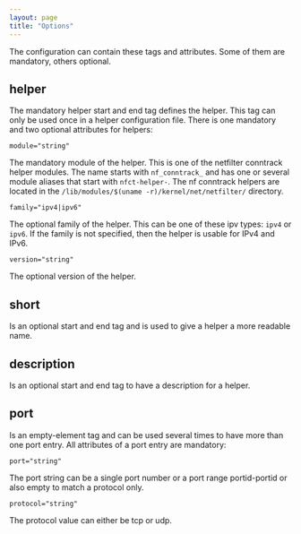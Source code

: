 ```yaml
---
layout: page
title: "Options"
---
```


The configuration can contain these tags and attributes. Some of them are mandatory, others optional.

## helper

The mandatory helper start and end tag defines the helper. This tag can only be used once in a helper configuration file. There is one mandatory and two optional attributes for helpers:

    module="string"

The mandatory module of the helper. This is one of the netfilter conntrack helper modules. The name starts with `nf_conntrack_` and has one or several module aliases that start with `nfct-helper-`. The nf conntrack helpers are located in the `/lib/modules/$(uname -r)/kernel/net/netfilter/` directory.

    family="ipv4|ipv6"

The optional family of the helper. This can be one of these ipv types: `ipv4` or `ipv6`. If the family is not specified, then the helper is usable for IPv4 and IPv6.

    version="string"

The optional version of the helper.

## short

Is an optional start and end tag and is used to give a helper a more readable name.

## description

Is an optional start and end tag to have a description for a helper.

## port

Is an empty-element tag and can be used several times to have more than one port entry. All attributes of a port entry are mandatory:

    port="string"

The port string can be a single port number or a port range portid-portid or also empty to match a protocol only.

    protocol="string"

The protocol value can either be tcp or udp.
